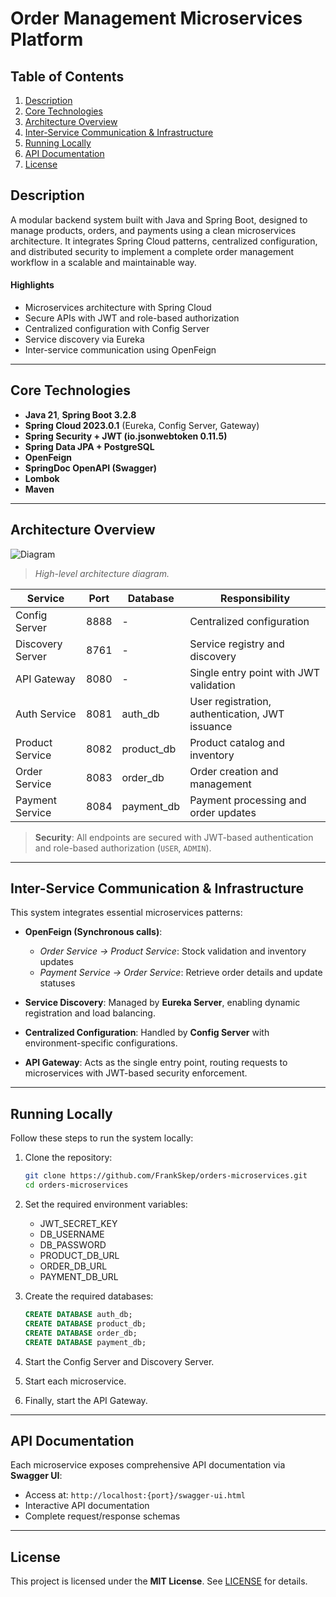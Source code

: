 # Order Management Microservices Platform

## Table of Contents

1. [Description](#description)
2. [Core Technologies](#core-technologies)
3. [Architecture Overview](#architecture-overview)
4. [Inter-Service Communication & Infrastructure](#inter-service-communication--infrastructure)
5. [Running Locally](#running-locally)
6. [API Documentation](#api-documentation)
7. [License](#license)

## Description

A modular backend system built with Java and Spring Boot, designed to manage products, orders, and payments using a clean microservices architecture. It integrates Spring Cloud patterns, centralized configuration, and distributed security to implement a complete order management workflow in a scalable and maintainable way.

#### Highlights

* Microservices architecture with Spring Cloud
* Secure APIs with JWT and role-based authorization
* Centralized configuration with Config Server
* Service discovery via Eureka
* Inter-service communication using OpenFeign

---

## Core Technologies

- **Java 21**, **Spring Boot 3.2.8**
- **Spring Cloud 2023.0.1** (Eureka, Config Server, Gateway)
- **Spring Security + JWT (io.jsonwebtoken 0.11.5)**
- **Spring Data JPA + PostgreSQL**
- **OpenFeign**
- **SpringDoc OpenAPI (Swagger)**
- **Lombok**
- **Maven**

---

## Architecture Overview

![Diagram](https://i.ibb.co/s9bS3H9M/high-level-architecture-diagram.png)

> *High-level architecture diagram.*

| Service           | Port  | Database    | Responsibility                      |
|--------------------|-------|-------------|-------------------------------------|
| Config Server     | 8888  | -           | Centralized configuration           |
| Discovery Server  | 8761  | -           | Service registry and discovery      |
| API Gateway       | 8080  | -           | Single entry point with JWT validation |
| Auth Service      | 8081  | auth_db     | User registration, authentication, JWT issuance |
| Product Service   | 8082  | product_db  | Product catalog and inventory       |
| Order Service     | 8083  | order_db    | Order creation and management       |
| Payment Service   | 8084  | payment_db  | Payment processing and order updates |

> **Security**: All endpoints are secured with JWT-based authentication and role-based authorization (`USER`, `ADMIN`).

---

## Inter-Service Communication & Infrastructure

This system integrates essential microservices patterns:

* **OpenFeign (Synchronous calls)**:

  * *Order Service → Product Service*: Stock validation and inventory updates
  * *Payment Service → Order Service*: Retrieve order details and update statuses

* **Service Discovery**: Managed by **Eureka Server**, enabling dynamic registration and load balancing.

* **Centralized Configuration**: Handled by **Config Server** with environment-specific configurations.

* **API Gateway**: Acts as the single entry point, routing requests to microservices with JWT-based security enforcement.


---

## Running Locally

Follow these steps to run the system locally:

1. Clone the repository:
   ```bash
   git clone https://github.com/FrankSkep/orders-microservices.git
   cd orders-microservices
   ```
2. Set the required environment variables:

   - JWT_SECRET_KEY
   - DB_USERNAME
   - DB_PASSWORD
   - PRODUCT_DB_URL
   - ORDER_DB_URL
   - PAYMENT_DB_URL

3. Create the required databases:
   ```sql
   CREATE DATABASE auth_db;
   CREATE DATABASE product_db;
   CREATE DATABASE order_db;
   CREATE DATABASE payment_db;
   ```
4. Start the Config Server and Discovery Server.
5. Start each microservice.
6. Finally, start the API Gateway.

---

## API Documentation

Each microservice exposes comprehensive API documentation via **Swagger UI**:
- Access at: `http://localhost:{port}/swagger-ui.html`
- Interactive API documentation
- Complete request/response schemas

---

## License

This project is licensed under the **MIT License**. See [LICENSE](./LICENSE) for details.
